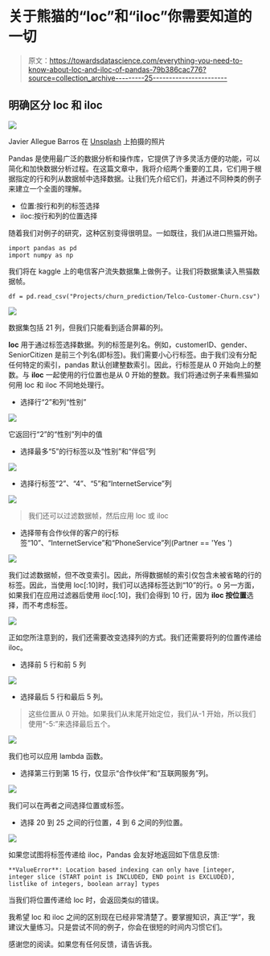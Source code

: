 # 关于熊猫的“loc”和“iloc”你需要知道的一切

> 原文：<https://towardsdatascience.com/everything-you-need-to-know-about-loc-and-iloc-of-pandas-79b386cac776?source=collection_archive---------25----------------------->

## 明确区分 loc 和 iloc

![](img/415c658cbb53a4e3a6d3d3d86ad2ff50.png)

Javier Allegue Barros 在 [Unsplash](https://unsplash.com/s/photos/choice?utm_source=unsplash&utm_medium=referral&utm_content=creditCopyText) 上拍摄的照片

Pandas 是使用最广泛的数据分析和操作库，它提供了许多灵活方便的功能，可以简化和加快数据分析过程。在这篇文章中，我将介绍两个重要的工具，它们用于根据指定的行和列从数据帧中选择数据。让我们先介绍它们，并通过不同种类的例子来建立一个全面的理解。

*   位置:按行和列的标签选择
*   iloc:按行和列的位置选择

随着我们对例子的研究，这种区别变得很明显。一如既往，我们从进口熊猫开始。

```
import pandas as pd
import numpy as np
```

我们将在 kaggle 上的电信客户流失数据集上做例子。让我们将数据集读入熊猫数据帧。

```
df = pd.read_csv("Projects/churn_prediction/Telco-Customer-Churn.csv")
```

![](img/3d639aa0308732f58d049c16bb90e3ba.png)

数据集包括 21 列，但我们只能看到适合屏幕的列。

**loc** 用于通过标签选择数据。列的标签是列名。例如，customerID、gender、SeniorCitizen 是前三个列名(即标签)。我们需要小心行标签。由于我们没有分配任何特定的索引，pandas 默认创建整数索引。因此，行标签是从 0 开始向上的整数。与 **iloc** 一起使用的行位置也是从 0 开始的整数。我们将通过例子来看熊猫如何用 loc 和 iloc 不同地处理行。

*   选择行“2”和列“性别”

![](img/7655371c04876fb047071744513ec52c.png)

它返回行“2”的“性别”列中的值

*   选择最多“5”的行标签以及“性别”和“伴侣”列

![](img/3c1dcfae6d933a3ef74505f2f091df4f.png)

*   选择行标签“2”、“4”、“5”和“InternetService”列

![](img/049822da1b73a161d71141428d795ab8.png)

> 我们还可以过滤数据帧，然后应用 loc 或 iloc

*   选择带有合作伙伴的客户的行标签“10”、“InternetService”和“PhoneService”列(Partner == 'Yes ')

![](img/2fb0954823b005c5b2e16bbacde109d5.png)

我们过滤数据帧，但不改变索引。因此，所得数据帧的索引仅包含未被省略的行的标签。因此，当使用 loc[:10]时，我们可以选择标签达到“10”的行。o 另一方面，如果我们在应用过滤器后使用 iloc[:10]，我们会得到 10 行，因为 **iloc 按位置**选择，而不考虑标签。

![](img/8be029e684caef8b7eeffccc94425593.png)

正如您所注意到的，我们还需要改变选择列的方式。我们还需要将列的位置传递给 iloc。

*   选择前 5 行和前 5 列

![](img/8d0b3c94871d782c579513610a01f386.png)

*   选择最后 5 行和最后 5 列。

> 这些位置从 0 开始。如果我们从末尾开始定位，我们从-1 开始，所以我们使用“-5:”来选择最后五个。

![](img/6ff4b486bd1ec16d39e9ae7bc98d3647.png)

我们也可以应用 lambda 函数。

*   选择第三行到第 15 行，仅显示“合作伙伴”和“互联网服务”列。

![](img/7c931f7478f4ac62981fb2f6c9388b1d.png)

我们可以在两者之间选择位置或标签。

*   选择 20 到 25 之间的行位置，4 到 6 之间的列位置。

![](img/a485bf63c6d55be1c4c421067b65cd92.png)

如果您试图将标签传递给 iloc，Pandas 会友好地返回如下信息反馈:

```
**ValueError**: Location based indexing can only have [integer, integer slice (START point is INCLUDED, END point is EXCLUDED), listlike of integers, boolean array] types
```

当我们将位置传递给 loc 时，会返回类似的错误。

我希望 loc 和 iloc 之间的区别现在已经非常清楚了。要掌握知识，真正“学”，我建议大量练习。只是尝试不同的例子，你会在很短的时间内习惯它们。

感谢您的阅读。如果您有任何反馈，请告诉我。